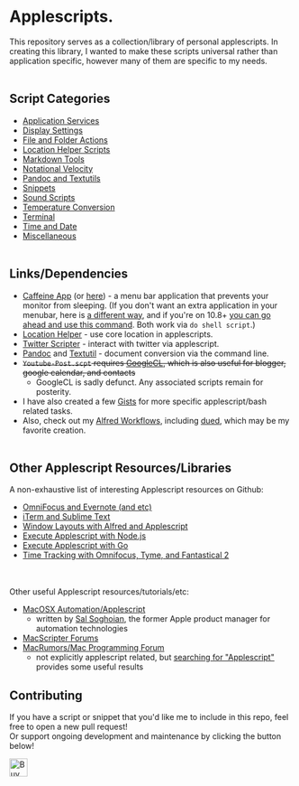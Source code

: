 Applescripts.
============

This repository serves as a collection/library of personal applescripts. In creating this library, I wanted to make these scripts universal rather than application specific, however many of them are specific to my needs.
<BR><BR>

## Script Categories

- [Application Services](https://github.com/unforswearing/applescript/tree/master/Application%20Services)
- [Display Settings](https://github.com/unforswearing/applescript/tree/master/Display%20Settings)
- [File and Folder Actions](https://github.com/unforswearing/applescript/tree/master/File%20and%20Folder%20Actions)
- [Location Helper Scripts](https://github.com/unforswearing/applescript/tree/master/Location%20Helper%20Scripts)
- [Markdown Tools](https://github.com/unforswearing/applescript/tree/master/Markdown%20Tools)
- [Notational Velocity](http://github.com/unforswearing/applescript/tree/master/Notational%20Velocity)
- [Pandoc and Textutils](https://github.com/unforswearing/applescript/tree/master/Pandoc%20and%20Textutils)
- [Snippets](https://github.com/unforswearing/applescript/tree/master/Snippets)
- [Sound Scripts](https://github.com/unforswearing/applescript/tree/master/Sound%20Scripts)
- [Temperature Conversion](https://github.com/unforswearing/applescript/tree/master/Temperature%20Conversion)
- [Terminal](https://github.com/unforswearing/applescript/tree/master/Terminal)
- [Time and Date](https://github.com/unforswearing/applescript/tree/master/Time%20and%20Date)
- [Miscellaneous](https://github.com/unforswearing/applescript/tree/master/-%20Misc)
<BR><BR>


## Links/Dependencies

- [Caffeine App](http://lightheadsw.com/caffeine/) (or [here](http://macdownload.informer.com/caffeine)) - a menu bar application that prevents your monitor from sleeping. (If you don't want an extra application in your menubar, here is [a different way](http://lifehacker.com/5767991/how-to-force-your-mac-to-stay-awake-indefinitely-via-the-command-line), and if you're on 10.8+ [you can go ahead and use this command](https://developer.apple.com/library/mac/documentation/Darwin/Reference/Manpages/man8/caffeinate.8.html). Both work via ```do shell script```.)
- [Location Helper](http://www.mousedown.net/mouseware/LocationHelper.html) - use core location in applescripts.
- [Twitter Scripter](http://www.mousedown.net/mouseware/TwitterScripter.html) - interact with twitter via applescript.
- [Pandoc](http://johnmacfarlane.net/pandoc/) and [Textutil](https://developer.apple.com/library/mac/documentation/Darwin/Reference/ManPages/man1/textutil.1.html) - document conversion via the command line.
- <s>`Youtube-Post.scpt` requires [GoogleCL](https://code.google.com/p/googlecl/), which is also useful for blogger, google calendar, and contacts</s>
	- GoogleCL is sadly defunct. Any associated scripts remain for posterity.
- I have also created a few [Gists](https://gist.github.com/unforswearing) for more specific applescript/bash related tasks.
- Also, check out my [Alfred Workflows](https://github.com/unforswearing/alfredWorkflows), including [dued](https://github.com/unforswearing/dued), which may be my favorite creation.
<BR><BR>

## Other Applescript Resources/Libraries    

A non-exhaustive list of interesting Applescript resources on Github:  

- [OmniFocus and Evernote (and etc)](https://github.com/geekcomputers/Applescript)  
- [iTerm and Sublime Text](https://github.com/fallroot/applescript-applets)  
- [Window Layouts with Alfred and Applescript](https://github.com/jgallen23/layouts)  
- [Execute Applescript with Node.js](https://github.com/TooTallNate/node-applescript)  
- [Execute Applescript with Go](https://github.com/everdev/mack)  
- [Time Tracking with Omnifocus, Tyme, and Fantastical 2](https://github.com/fuxialexander/Applescript)   
<BR><BR>

Other useful Applescript resources/tutorials/etc:  

- [MacOSX Automation/Applescript](https://macosxautomation.com/applescript/)  
    - written by [Sal Soghoian](http://macosautomation.com/about.html), the former Apple product manager for automation technologies
- [MacScripter Forums](http://www.macscripter.net/index.php)   
- [MacRumors/Mac Programming Forum](https://forums.macrumors.com/forums/mac-programming.73/)
    - not explicitly applescript related, but [searching for "Applescript"](https://forums.macrumors.com/search/4005546/?q=Applescript&o=date) provides some useful results


## Contributing

If you have a script or snippet that you'd like me to include in this repo, feel free to open a new pull request!
<br>
<span style="padding-bottom: 10px;">Or support ongoing development and maintenance by clicking the button below!</span>

<a href='https://ko-fi.com/A0757WK' target='_blank'><img height='32' style='border:0px;height:32px;' src='https://az743702.vo.msecnd.net/cdn/kofi4.png?v=b' border='0' alt='Buy Me a Coffee at ko-fi.com' /></a>
